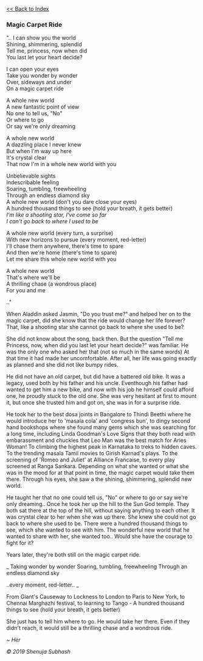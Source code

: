 
[<<  Back to Index](index.md)


### Magic Carpet Ride

"..
I can show you the world <br/>
Shining, shimmering, splendid<br/>
Tell me, princess, now when did<br/>
You last let your heart decide?<br/>

I can open your eyes<br/>
Take you wonder by wonder<br/>
Over, sideways and under<br/>
On a magic carpet ride<br/>

A whole new world<br/>
A new fantastic point of view<br/>
No one to tell us, "No"<br/>
Or where to go<br/>
Or say we're only dreaming<br/>

A whole new world<br/>
A dazzling place I never knew<br/>
But when I'm way up here<br/>
It's crystal clear<br/>
That now I'm in a whole new world with you<br/>

Unbelievable sights<br/>
Indescribable feeling<br/>
Soaring, tumbling, freewheeling<br/>
Through an endless diamond sky<br/>
A whole new world (don't you dare close your eyes)<br/>
A hundred thousand things to see (hold your breath, it gets better)<br/>
_I'm like a shooting star, I've come so far<br/>
I can't go back to where I used to be_<br/>

A whole new world (every turn, a surprise)<br/>
With new horizons to pursue (every moment, red-letter)<br/>
I'll chase them anywhere, there's time to spare<br/>
And then we're home (there's time to spare)<br/>
Let me share this whole new world with you<br/>

A whole new world <br/>
That's where we'll be <br/>
A thrilling chase (a wondrous place)<br/>
For you and me<br/>

.."


When Aladdin asked Jasmin, "Do you trust me?" and helped her on to the magic carpet, did she know that the ride would change her life forever? That, like a shooting star she cannot go back to where she used to be? 

She did not know about the song, back then. But the question "Tell me Princess, now, when did you last let your heart decide?" was familiar. He was the only one who asked her that (not so much in the same words) At that time it had made her uncomfortable. After all, her life was going exactly as planned and she did not like bumpy rides.

He did not have an old carpet, but did have a battered old bike. It was a legacy, used both by his father and his uncle. Eventhough his father had wanted to get him a new bike, and now with his job he himself could afford one, he proudly stuck to the old one. She was very hesitant at first to mount it, but once she trusted him and got on, she was in for a surprise ride.

He took her to the best dosa joints in Bangalore to Thindi Beethi where he would introduce her to 'masala cola' and 'congress bun', to dingy second hand bookshops where she found many gems which she was searching for a long time, including Linda Goodman's Love Signs that they both read with embarassment and chuckles that Leo Man was the best match for Aries Woman! To climbing the highest peak in Karnataka to treks to hidden caves. To the trending masala Tamil movies to Girish Karnad's plays. To the screening of 'Romeo and Juliet' at Alliance Francaise, to every play screened at Ranga Sankara. Depending on what she wanted or what she was in the mood for at that point in time, the magic carpet would take them there.
Through his eyes, she saw a the shining, shimmering, splendid new world. 

He taught her that no one could tell us, "No" or where to go or say we're only dreaming.. Once he took her up the hill to the Sun God temple. They both sat there at the top of the hill, without saying anything to each other. It was crystal clear to her when she was up there. She knew she could not go back to where she used to be. There were a hundred thousand things to see, which she wanted to see with him. The wonderful new world that he wanted to share with her, she wanted too.. Would she have the courage to fight for it?

Years later, they're both still on the magic carpet ride. 

_
Taking wonder by wonder
Soaring, tumbling, freewheeling
Through an endless diamond sky

..every moment, red-letter..
_

From Giant's Causeway to Lockness to London to Paris to New York, to Chennai Marghazhi festival, to learning to Tango - 
A hundred thousand things to see (hold your breath, it gets better)

She just has to tell him where to go. He would take her there. Even if they didn't reach, it would still be a thrilling chase and a wondrous ride.


_~ Her_



_© 2019 Shenuja Subhash_